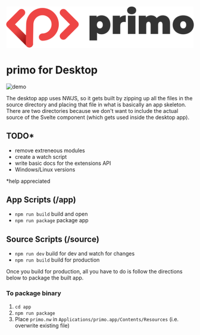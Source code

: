 ![logo](logo.svg)

# primo for Desktop

![demo](demo.gif)

The desktop app uses NWJS, so it gets built by zipping up all the files in the source directory and placing that file in what is basically an app skeleton. There are two directories because we don't want to include the actual source of the Svelte component (which gets used inside the desktop app).

## TODO*

* remove extreneous modules
* create a watch script
* write basic docs for the extensions API
* Windows/Linux versions

*help appreciated

## App Scripts (/app)

* `npm run build` build and open
* `npm run package` package app

## Source Scripts (/source)

* `npm run dev` build for dev and watch for changes
* `npm run build` build for production

Once you build for production, all you have to do is follow the directions below to package the built app.

### To package binary

1. `cd app`
2. `npm run package`
3. Place `primo.nw` in `Applications/primo.app/Contents/Resources` (i.e. overwrite existing file)
